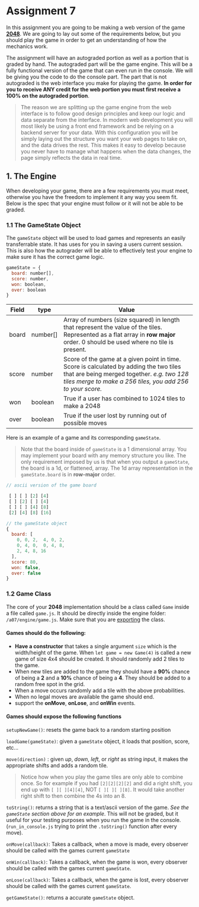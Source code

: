 


# Assignment 7

In this assignment you are going to be making a web version of the game **[2048](https://play2048.co/)**. We are going to lay out some of the requirements below, but you should play the game in order to get an understanding of how the mechanics work.

 The assignment will have an autograded portion as well as a portion that is graded by hand. The autograded part will be the game engine. This will be a fully functional version of the game that can even run in the console. We will be giving you the code to do the console part. The part that is not autograded is the web interface you make for playing the game. **In order for you to receive ANY credit for the web portion you must first receive a 100% on the autograded portion**.

> The reason we are splitting up the game engine from the web interface is to follow good design principles and keep our logic and data separate from the interface. In modern web development you will most likely be using a front end framework and be relying on a backend server for your data. With this configuration you will be simply laying out the structure you want your web pages to take on, and the data drives the rest. This makes it easy to develop because you never have to manage what happens when the data changes, the page simply reflects the data in real time. 

## 1. The Engine

When developing your game, there are a few requirements you must meet, otherwise you have the freedom to implement it any way you seem fit. Below is the spec that your engine must follow or it will not be able to be graded.

### 1.1 The GameState Object

The `gameState` object will be used to load games and represents an easily transferrable state. It has uses for you in saving a users current session. This is also how the autograder will be able to effectively test your engine to make sure it has the correct game logic. 

```javascript
gameState = {
  board: number[],
  score: number,
  won: boolean,
  over: boolean
}
```

|Field  | type | Value  |
|--|--|--|
| board |number[]| Array of numbers (size squared) in length that represent the value of the tiles. Represented as a flat array in **row major** order. 0 should be used where no tile is present.|
|score|number|Score of the game at a given point in time. Score is calculated by adding the two tiles that are being merged together. *e.g. two 128 tiles merge to make a 256 tiles, you add 256 to your score.* |
|won|boolean|True if a user has combined to 1024 tiles to make a 2048|
|over|boolean|True if the user lost by running out of possible moves|


Here is an example of a game and its corresponding `gameState`.
>Note that the board inside of `gameState` is a 1 dimensional array. You may implement your board with any memory structure you like. The only requirement imposed by us is that when you output a `gameState`, the board is a 1d, or flattened, array. The 1d array representation in the `gameState.board` is in **row-major** order.


```javascript
// ascii version of the game board

 [ ] [ ] [2] [4]
 [ ] [2] [ ] [4]
 [ ] [ ] [4] [8]
 [2] [4] [8] [16]

// the gameState object
{
  board: [
    0, 0, 2,  4, 0, 2,
    0, 4, 0,  0, 4, 8,
    2, 4, 8, 16
  ],
  score: 80,
  won: false,
  over: false
}
```



### 1.2 Game Class

The core of your **2048** implementation should be a class called `Game` inside a file called `game.js`. It should be directly inside the engine folder: `/a07/engine/game.js`. Make sure that you are [exporting](https://developer.mozilla.org/en-US/docs/web/javascript/reference/statements/export) the class.

#### Games should do the following:

- **Have a constructor** that takes a single argument `size` which is the width/height of the game. When `let game = new Game(4)` is called a new game of size 4x4 should be created. It should randomly add 2 tiles to the game.
- When new tiles are added to the game they should have a **90%** chance of being a **2** and a **10%** chance of being a **4**. They should be added to a random free spot in the grid. 
- When a move occurs randomly add a tile with the above probabilities.
- When no legal moves are available the game should end. 
- support the **onMove**, **onLose**, and **onWin** events.

#### Games should expose the following functions

`setupNewGame()`: resets the game back to a random starting position

`loadGame(gameState)`: given a `gameState` object, it loads that position, score, etc...

`move(direction)` : given *up*, *down*, *left*, or *right* as string input, it makes the appropriate shifts and adds a random tile. 

> Notice how when you play the game tiles are only able to combine once. So for example if you had `[2][2][2][2]` and did a right shift, you end up with `[ ][ ][4][4]`, NOT `[ ][ ][ ][8]`. It would take another right shift to then combine the 4s into an 8.

`toString()`: returns a string that is a text/ascii version of the game. *See the `gameState` section above for an example*. This will not be graded, but it useful for your testing purposes when you run the game in the console. (`run_in_console.js` trying to print the `.toString()` function after every move).

`onMove(callback)`: Takes a callback, when a move is made, every observer should be called with the games current `gameState`

`onWin(callback)`: Takes a callback, when the game is won, every observer should be called with the games current `gameState`.

`onLose(callback)`: Takes a callback, when the game is lost, every observer should be called with the games current `gameState`.

`getGameState()`: returns a accurate `gameState` object.

